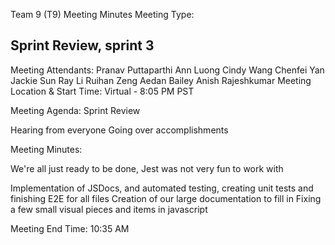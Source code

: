 Team 9 (T9) Meeting Minutes
Meeting Type:
## Sprint Review, sprint 3

Meeting Attendants:
Pranav Puttaparthi
Ann Luong
Cindy Wang
Chenfei Yan
Jackie Sun
Ray Li
Ruihan Zeng
Aedan Bailey
Anish Rajeshkumar
Meeting Location & Start Time:
Virtual - 8:05 PM PST

Meeting Agenda:
Sprint Review

Hearing from everyone
Going over accomplishments

Meeting Minutes:

We're all just ready to be done, Jest was not very fun to work with

Implementation of JSDocs, and automated testing, creating unit tests and finishing E2E for all files
Creation of our large documentation to fill in
Fixing a few small visual pieces and items in javascript

Meeting End Time:
10:35 AM
